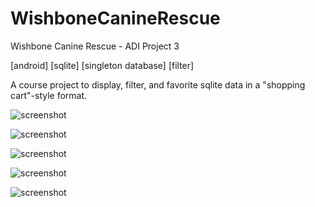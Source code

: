 # WishboneCanineRescue
Wishbone Canine Rescue - ADI Project 3

[android] [sqlite] [singleton database] [filter] 

A course project to display, filter, and favorite sqlite data in a "shopping cart"-style format.

![screenshot](screenshot1.png?raw=true "screenshot")

![screenshot](screenshot2.png?raw=true "screenshot")

![screenshot](screenshot3.png?raw=true "screenshot")

![screenshot](screenshot4.png?raw=true "screenshot")

![screenshot](screenshot5.png?raw=true "screenshot")
